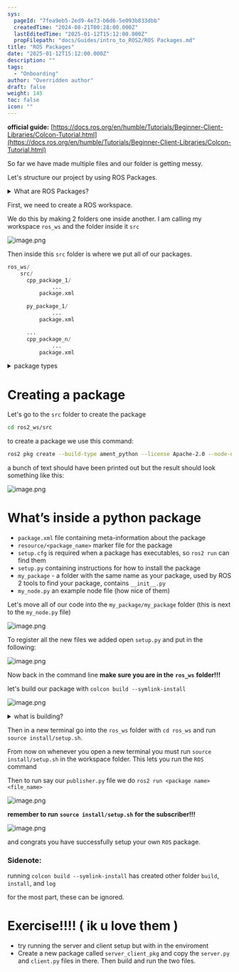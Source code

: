 ```yaml
---
sys:
  pageId: "7fea9eb5-2ed9-4e73-b6d6-5e093b833dbb"
  createdTime: "2024-08-21T00:28:00.000Z"
  lastEditedTime: "2025-01-12T15:12:00.000Z"
  propFilepath: "docs/Guides/intro_to_ROS2/ROS Packages.md"
title: "ROS Packages"
date: "2025-01-12T15:12:00.000Z"
description: ""
tags:
  - "Onboarding"
author: "Overridden author"
draft: false
weight: 145
toc: false
icon: ""
---
```


**official guide:** [https://docs.ros.org/en/humble/Tutorials/Beginner-Client-Libraries/Colcon-Tutorial.html](https://docs.ros.org/en/humble/Tutorials/Beginner-Client-Libraries/Colcon-Tutorial.html)

So far we have made multiple files and our folder is getting messy.

Let's structure our project by using ROS Packages.

<details>

<summary>What are ROS Packages?</summary>

ROS Packages are, as the name implies, packages of code that are highly sharable between ROS developers.

They consist of a folder, `package.xml` file, and source code

```python
      cpp_package_1/
		      ... imagine much code files here ..
          package.xml
```

</details>

First, we need to create a ROS workspace.

We do this by making 2 folders one inside another. I am calling my workspace `ros_ws` and the folder inside it `src`

![image.png](https://prod-files-secure.s3.us-west-2.amazonaws.com/d518164a-d88e-44d1-a4ee-3adb3bd8bce0/70706947-fd18-4537-a67b-e12946812d31/image.png?X-Amz-Algorithm=AWS4-HMAC-SHA256&X-Amz-Content-Sha256=UNSIGNED-PAYLOAD&X-Amz-Credential=ASIAZI2LB466SIZQFG76%2F20250407%2Fus-west-2%2Fs3%2Faws4_request&X-Amz-Date=20250407T190247Z&X-Amz-Expires=3600&X-Amz-Security-Token=IQoJb3JpZ2luX2VjEOr%2F%2F%2F%2F%2F%2F%2F%2F%2F%2FwEaCXVzLXdlc3QtMiJGMEQCIGnvnapvu4WFg44FgQfhy8vuK19%2BTmXy%2FCOxZzM2VYMBAiBP7AJmq3Ijf2Vpo1uQTusZgnjKJiB%2F3qabW9c90ZlO5yr%2FAwhjEAAaDDYzNzQyMzE4MzgwNSIMDXzAWEHU%2BFA5UtZKKtwDR0H2sIN%2FqOEdtjikQUfaa3D9fB%2BkR%2B6TOfEgoNkFcp4uEzx0l0AoetZtQJbmKnHzfuDu8QvwF4wVhhe%2BGkJD4tdyc24GqS0uE%2F1KAKSBVg8ijJq4rV9qEz8fqNpofBLAY8RraYdwzcv%2FBufi1afNbxdibKjKEYtVT%2FkiyhFmFE3LBQmvyzVWlKEeYHMsSYXc3Vd5IzJQxWHyyS%2BVlctulUu1O2TOZXl%2Fb1IQDIX1yMj6ig0bv%2BRCtSj%2BnZvVhyMtxoXypLRYrjBqiztGGicbGaTq3WwvaADypzk4epwv8r1uv3IsDlrOrdXOoSv23xQ2yYa2BhBsqTpAq2wnOXX6uMEIWTKq97P0GZgILPXuCjg7XU4yPa37F0E8IOeWmhqrwokHJeuWUz%2FuKLORVnhbnYfRgDc0NGJjz4KQ55G6yfAR1eO6D7Zu%2B19GISbfD%2Fp0NVxv%2BywsR%2BoWbh52b0YdjPFJb95KXD223Y0NL5527PTsMLH7RJfoj55dF%2BoCfG3bn%2FqjDDiNCxkfzcuIa8Z48qZCiqB7DEeUjnXqP96TGOedFwzzFExOaDwSmBpBtfGH3u%2BPS7aDNXL3CBmJrRSgSXabY4eNutc25v2hEjl2zzUP2dXz1MAuswTEvJIw1qPQvwY6pgGZwJ0pCh2o%2FuhRaurBKv3u13MMIjGl8gfJ63rzZ35heJVM1unh8ef4uZ5PP7TP7ewuGoXKOeIFUG7pTgslvqf1QLUV%2BTTHsCECeuvYMAnUOj5Nn4VlYnSKXDwL%2BnFs3F3DfxKB3p%2FoJchZJCXh9GFZfsmI1qD1LPty4MhEBXfebA1OjMGVNs%2Bio1nmGgqzdUOCJWV40IODJkcxBRAFZi5mdLbTw0IW&X-Amz-Signature=36193f76a2e2cf69cbb408f2ea3b13a04b1a0c260d702937ecffbd4f2d9bd1df&X-Amz-SignedHeaders=host&x-id=GetObject)

Then inside this `src` folder is where we put all of our packages.

```python
ros_ws/
    src/
      cpp_package_1/
		      ...
          package.xml

      py_package_1/
		      ...
          package.xml

      ...
      cpp_package_n/
		      ...
          package.xml

```

<details>

<summary>package types</summary>

packages can be either `C++` or python.

the intern file structure is different for each but for this guide we will stick to creating python packages

</details>

# Creating a package

Let's go to the `src` folder to create the package

```bash
cd ros2_ws/src
```

to create a package we use this command:

```bash
ros2 pkg create --build-type ament_python --license Apache-2.0 --node-name my_node my_package
```

a bunch of text should have been printed out but the result should look something like this:

![image.png](https://prod-files-secure.s3.us-west-2.amazonaws.com/d518164a-d88e-44d1-a4ee-3adb3bd8bce0/e6cf1e3f-8512-4a3e-b131-079f800bf3e8/image.png?X-Amz-Algorithm=AWS4-HMAC-SHA256&X-Amz-Content-Sha256=UNSIGNED-PAYLOAD&X-Amz-Credential=ASIAZI2LB466SIZQFG76%2F20250407%2Fus-west-2%2Fs3%2Faws4_request&X-Amz-Date=20250407T190247Z&X-Amz-Expires=3600&X-Amz-Security-Token=IQoJb3JpZ2luX2VjEOr%2F%2F%2F%2F%2F%2F%2F%2F%2F%2FwEaCXVzLXdlc3QtMiJGMEQCIGnvnapvu4WFg44FgQfhy8vuK19%2BTmXy%2FCOxZzM2VYMBAiBP7AJmq3Ijf2Vpo1uQTusZgnjKJiB%2F3qabW9c90ZlO5yr%2FAwhjEAAaDDYzNzQyMzE4MzgwNSIMDXzAWEHU%2BFA5UtZKKtwDR0H2sIN%2FqOEdtjikQUfaa3D9fB%2BkR%2B6TOfEgoNkFcp4uEzx0l0AoetZtQJbmKnHzfuDu8QvwF4wVhhe%2BGkJD4tdyc24GqS0uE%2F1KAKSBVg8ijJq4rV9qEz8fqNpofBLAY8RraYdwzcv%2FBufi1afNbxdibKjKEYtVT%2FkiyhFmFE3LBQmvyzVWlKEeYHMsSYXc3Vd5IzJQxWHyyS%2BVlctulUu1O2TOZXl%2Fb1IQDIX1yMj6ig0bv%2BRCtSj%2BnZvVhyMtxoXypLRYrjBqiztGGicbGaTq3WwvaADypzk4epwv8r1uv3IsDlrOrdXOoSv23xQ2yYa2BhBsqTpAq2wnOXX6uMEIWTKq97P0GZgILPXuCjg7XU4yPa37F0E8IOeWmhqrwokHJeuWUz%2FuKLORVnhbnYfRgDc0NGJjz4KQ55G6yfAR1eO6D7Zu%2B19GISbfD%2Fp0NVxv%2BywsR%2BoWbh52b0YdjPFJb95KXD223Y0NL5527PTsMLH7RJfoj55dF%2BoCfG3bn%2FqjDDiNCxkfzcuIa8Z48qZCiqB7DEeUjnXqP96TGOedFwzzFExOaDwSmBpBtfGH3u%2BPS7aDNXL3CBmJrRSgSXabY4eNutc25v2hEjl2zzUP2dXz1MAuswTEvJIw1qPQvwY6pgGZwJ0pCh2o%2FuhRaurBKv3u13MMIjGl8gfJ63rzZ35heJVM1unh8ef4uZ5PP7TP7ewuGoXKOeIFUG7pTgslvqf1QLUV%2BTTHsCECeuvYMAnUOj5Nn4VlYnSKXDwL%2BnFs3F3DfxKB3p%2FoJchZJCXh9GFZfsmI1qD1LPty4MhEBXfebA1OjMGVNs%2Bio1nmGgqzdUOCJWV40IODJkcxBRAFZi5mdLbTw0IW&X-Amz-Signature=f20d1f495d978df6999b93e5cf25c66efa4d42dacd269637485448248c522f8a&X-Amz-SignedHeaders=host&x-id=GetObject)

# What’s inside a python package

- `package.xml` file containing meta-information about the package
- `resource/<package_name>` marker file for the package
- `setup.cfg` is required when a package has executables, so `ros2 run` can find them
- `setup.py` containing instructions for how to install the package
- `my_package` - a folder with the same name as your package, used by ROS 2 tools to find your package, contains `__init__.py`
- `my_node.py` an example node file (how nice of them)

Let's move all of our code into the `my_package/my_package` folder (this is next to the `my_node.py` file)

![image.png](https://prod-files-secure.s3.us-west-2.amazonaws.com/d518164a-d88e-44d1-a4ee-3adb3bd8bce0/9ce58f11-0da9-4d3e-b86d-506a9685d378/image.png?X-Amz-Algorithm=AWS4-HMAC-SHA256&X-Amz-Content-Sha256=UNSIGNED-PAYLOAD&X-Amz-Credential=ASIAZI2LB466SIZQFG76%2F20250407%2Fus-west-2%2Fs3%2Faws4_request&X-Amz-Date=20250407T190247Z&X-Amz-Expires=3600&X-Amz-Security-Token=IQoJb3JpZ2luX2VjEOr%2F%2F%2F%2F%2F%2F%2F%2F%2F%2FwEaCXVzLXdlc3QtMiJGMEQCIGnvnapvu4WFg44FgQfhy8vuK19%2BTmXy%2FCOxZzM2VYMBAiBP7AJmq3Ijf2Vpo1uQTusZgnjKJiB%2F3qabW9c90ZlO5yr%2FAwhjEAAaDDYzNzQyMzE4MzgwNSIMDXzAWEHU%2BFA5UtZKKtwDR0H2sIN%2FqOEdtjikQUfaa3D9fB%2BkR%2B6TOfEgoNkFcp4uEzx0l0AoetZtQJbmKnHzfuDu8QvwF4wVhhe%2BGkJD4tdyc24GqS0uE%2F1KAKSBVg8ijJq4rV9qEz8fqNpofBLAY8RraYdwzcv%2FBufi1afNbxdibKjKEYtVT%2FkiyhFmFE3LBQmvyzVWlKEeYHMsSYXc3Vd5IzJQxWHyyS%2BVlctulUu1O2TOZXl%2Fb1IQDIX1yMj6ig0bv%2BRCtSj%2BnZvVhyMtxoXypLRYrjBqiztGGicbGaTq3WwvaADypzk4epwv8r1uv3IsDlrOrdXOoSv23xQ2yYa2BhBsqTpAq2wnOXX6uMEIWTKq97P0GZgILPXuCjg7XU4yPa37F0E8IOeWmhqrwokHJeuWUz%2FuKLORVnhbnYfRgDc0NGJjz4KQ55G6yfAR1eO6D7Zu%2B19GISbfD%2Fp0NVxv%2BywsR%2BoWbh52b0YdjPFJb95KXD223Y0NL5527PTsMLH7RJfoj55dF%2BoCfG3bn%2FqjDDiNCxkfzcuIa8Z48qZCiqB7DEeUjnXqP96TGOedFwzzFExOaDwSmBpBtfGH3u%2BPS7aDNXL3CBmJrRSgSXabY4eNutc25v2hEjl2zzUP2dXz1MAuswTEvJIw1qPQvwY6pgGZwJ0pCh2o%2FuhRaurBKv3u13MMIjGl8gfJ63rzZ35heJVM1unh8ef4uZ5PP7TP7ewuGoXKOeIFUG7pTgslvqf1QLUV%2BTTHsCECeuvYMAnUOj5Nn4VlYnSKXDwL%2BnFs3F3DfxKB3p%2FoJchZJCXh9GFZfsmI1qD1LPty4MhEBXfebA1OjMGVNs%2Bio1nmGgqzdUOCJWV40IODJkcxBRAFZi5mdLbTw0IW&X-Amz-Signature=15d8ad5b0f71c63c4d4afee6bfc2b74a279cda5ec34583bb3269677107d0fb42&X-Amz-SignedHeaders=host&x-id=GetObject)

To register all the new files we added open `setup.py` and put in the following:

![image.png](https://prod-files-secure.s3.us-west-2.amazonaws.com/d518164a-d88e-44d1-a4ee-3adb3bd8bce0/1cd7c262-4cae-4496-9d75-c178537d24a2/image.png?X-Amz-Algorithm=AWS4-HMAC-SHA256&X-Amz-Content-Sha256=UNSIGNED-PAYLOAD&X-Amz-Credential=ASIAZI2LB466SIZQFG76%2F20250407%2Fus-west-2%2Fs3%2Faws4_request&X-Amz-Date=20250407T190247Z&X-Amz-Expires=3600&X-Amz-Security-Token=IQoJb3JpZ2luX2VjEOr%2F%2F%2F%2F%2F%2F%2F%2F%2F%2FwEaCXVzLXdlc3QtMiJGMEQCIGnvnapvu4WFg44FgQfhy8vuK19%2BTmXy%2FCOxZzM2VYMBAiBP7AJmq3Ijf2Vpo1uQTusZgnjKJiB%2F3qabW9c90ZlO5yr%2FAwhjEAAaDDYzNzQyMzE4MzgwNSIMDXzAWEHU%2BFA5UtZKKtwDR0H2sIN%2FqOEdtjikQUfaa3D9fB%2BkR%2B6TOfEgoNkFcp4uEzx0l0AoetZtQJbmKnHzfuDu8QvwF4wVhhe%2BGkJD4tdyc24GqS0uE%2F1KAKSBVg8ijJq4rV9qEz8fqNpofBLAY8RraYdwzcv%2FBufi1afNbxdibKjKEYtVT%2FkiyhFmFE3LBQmvyzVWlKEeYHMsSYXc3Vd5IzJQxWHyyS%2BVlctulUu1O2TOZXl%2Fb1IQDIX1yMj6ig0bv%2BRCtSj%2BnZvVhyMtxoXypLRYrjBqiztGGicbGaTq3WwvaADypzk4epwv8r1uv3IsDlrOrdXOoSv23xQ2yYa2BhBsqTpAq2wnOXX6uMEIWTKq97P0GZgILPXuCjg7XU4yPa37F0E8IOeWmhqrwokHJeuWUz%2FuKLORVnhbnYfRgDc0NGJjz4KQ55G6yfAR1eO6D7Zu%2B19GISbfD%2Fp0NVxv%2BywsR%2BoWbh52b0YdjPFJb95KXD223Y0NL5527PTsMLH7RJfoj55dF%2BoCfG3bn%2FqjDDiNCxkfzcuIa8Z48qZCiqB7DEeUjnXqP96TGOedFwzzFExOaDwSmBpBtfGH3u%2BPS7aDNXL3CBmJrRSgSXabY4eNutc25v2hEjl2zzUP2dXz1MAuswTEvJIw1qPQvwY6pgGZwJ0pCh2o%2FuhRaurBKv3u13MMIjGl8gfJ63rzZ35heJVM1unh8ef4uZ5PP7TP7ewuGoXKOeIFUG7pTgslvqf1QLUV%2BTTHsCECeuvYMAnUOj5Nn4VlYnSKXDwL%2BnFs3F3DfxKB3p%2FoJchZJCXh9GFZfsmI1qD1LPty4MhEBXfebA1OjMGVNs%2Bio1nmGgqzdUOCJWV40IODJkcxBRAFZi5mdLbTw0IW&X-Amz-Signature=6808e20e8eccbb97109a6086aaf585e604086266358e1fe97e39bf8e54dd53c5&X-Amz-SignedHeaders=host&x-id=GetObject)

Now back in the command line **make sure you are in the** **`ros_ws`** **folder!!!**

let's build our package with `colcon build --symlink-install`

![image.png](https://prod-files-secure.s3.us-west-2.amazonaws.com/d518164a-d88e-44d1-a4ee-3adb3bd8bce0/2f2a0d27-b173-48fd-b189-5f5c0ce65619/image.png?X-Amz-Algorithm=AWS4-HMAC-SHA256&X-Amz-Content-Sha256=UNSIGNED-PAYLOAD&X-Amz-Credential=ASIAZI2LB466SIZQFG76%2F20250407%2Fus-west-2%2Fs3%2Faws4_request&X-Amz-Date=20250407T190247Z&X-Amz-Expires=3600&X-Amz-Security-Token=IQoJb3JpZ2luX2VjEOr%2F%2F%2F%2F%2F%2F%2F%2F%2F%2FwEaCXVzLXdlc3QtMiJGMEQCIGnvnapvu4WFg44FgQfhy8vuK19%2BTmXy%2FCOxZzM2VYMBAiBP7AJmq3Ijf2Vpo1uQTusZgnjKJiB%2F3qabW9c90ZlO5yr%2FAwhjEAAaDDYzNzQyMzE4MzgwNSIMDXzAWEHU%2BFA5UtZKKtwDR0H2sIN%2FqOEdtjikQUfaa3D9fB%2BkR%2B6TOfEgoNkFcp4uEzx0l0AoetZtQJbmKnHzfuDu8QvwF4wVhhe%2BGkJD4tdyc24GqS0uE%2F1KAKSBVg8ijJq4rV9qEz8fqNpofBLAY8RraYdwzcv%2FBufi1afNbxdibKjKEYtVT%2FkiyhFmFE3LBQmvyzVWlKEeYHMsSYXc3Vd5IzJQxWHyyS%2BVlctulUu1O2TOZXl%2Fb1IQDIX1yMj6ig0bv%2BRCtSj%2BnZvVhyMtxoXypLRYrjBqiztGGicbGaTq3WwvaADypzk4epwv8r1uv3IsDlrOrdXOoSv23xQ2yYa2BhBsqTpAq2wnOXX6uMEIWTKq97P0GZgILPXuCjg7XU4yPa37F0E8IOeWmhqrwokHJeuWUz%2FuKLORVnhbnYfRgDc0NGJjz4KQ55G6yfAR1eO6D7Zu%2B19GISbfD%2Fp0NVxv%2BywsR%2BoWbh52b0YdjPFJb95KXD223Y0NL5527PTsMLH7RJfoj55dF%2BoCfG3bn%2FqjDDiNCxkfzcuIa8Z48qZCiqB7DEeUjnXqP96TGOedFwzzFExOaDwSmBpBtfGH3u%2BPS7aDNXL3CBmJrRSgSXabY4eNutc25v2hEjl2zzUP2dXz1MAuswTEvJIw1qPQvwY6pgGZwJ0pCh2o%2FuhRaurBKv3u13MMIjGl8gfJ63rzZ35heJVM1unh8ef4uZ5PP7TP7ewuGoXKOeIFUG7pTgslvqf1QLUV%2BTTHsCECeuvYMAnUOj5Nn4VlYnSKXDwL%2BnFs3F3DfxKB3p%2FoJchZJCXh9GFZfsmI1qD1LPty4MhEBXfebA1OjMGVNs%2Bio1nmGgqzdUOCJWV40IODJkcxBRAFZi5mdLbTw0IW&X-Amz-Signature=49f6dbda32d49bc016f47e4461819693884669636f9470bd0acbba6bf91002c8&X-Amz-SignedHeaders=host&x-id=GetObject)

<details>

<summary>what is building?</summary>

if you are a CS major at Rose-Hulman you will learn the answer to this in CSSE132

but TLDR; is it combines all the code files into one program that can be run easily 

</details>

Then in a new terminal go into the `ros_ws` folder with `cd ros_ws` and run `source install/setup.sh`. 

From now on whenever you open a new terminal you must run `source install/setup.sh` in the workspace folder. This lets you run the `ROS` command

Then to run say our `publisher.py` file we do `ros2 run <package name> <file_name>`

![image.png](https://prod-files-secure.s3.us-west-2.amazonaws.com/d518164a-d88e-44d1-a4ee-3adb3bd8bce0/4f4b1219-3a44-4632-aa0a-ce3471699f59/image.png?X-Amz-Algorithm=AWS4-HMAC-SHA256&X-Amz-Content-Sha256=UNSIGNED-PAYLOAD&X-Amz-Credential=ASIAZI2LB466SIZQFG76%2F20250407%2Fus-west-2%2Fs3%2Faws4_request&X-Amz-Date=20250407T190247Z&X-Amz-Expires=3600&X-Amz-Security-Token=IQoJb3JpZ2luX2VjEOr%2F%2F%2F%2F%2F%2F%2F%2F%2F%2FwEaCXVzLXdlc3QtMiJGMEQCIGnvnapvu4WFg44FgQfhy8vuK19%2BTmXy%2FCOxZzM2VYMBAiBP7AJmq3Ijf2Vpo1uQTusZgnjKJiB%2F3qabW9c90ZlO5yr%2FAwhjEAAaDDYzNzQyMzE4MzgwNSIMDXzAWEHU%2BFA5UtZKKtwDR0H2sIN%2FqOEdtjikQUfaa3D9fB%2BkR%2B6TOfEgoNkFcp4uEzx0l0AoetZtQJbmKnHzfuDu8QvwF4wVhhe%2BGkJD4tdyc24GqS0uE%2F1KAKSBVg8ijJq4rV9qEz8fqNpofBLAY8RraYdwzcv%2FBufi1afNbxdibKjKEYtVT%2FkiyhFmFE3LBQmvyzVWlKEeYHMsSYXc3Vd5IzJQxWHyyS%2BVlctulUu1O2TOZXl%2Fb1IQDIX1yMj6ig0bv%2BRCtSj%2BnZvVhyMtxoXypLRYrjBqiztGGicbGaTq3WwvaADypzk4epwv8r1uv3IsDlrOrdXOoSv23xQ2yYa2BhBsqTpAq2wnOXX6uMEIWTKq97P0GZgILPXuCjg7XU4yPa37F0E8IOeWmhqrwokHJeuWUz%2FuKLORVnhbnYfRgDc0NGJjz4KQ55G6yfAR1eO6D7Zu%2B19GISbfD%2Fp0NVxv%2BywsR%2BoWbh52b0YdjPFJb95KXD223Y0NL5527PTsMLH7RJfoj55dF%2BoCfG3bn%2FqjDDiNCxkfzcuIa8Z48qZCiqB7DEeUjnXqP96TGOedFwzzFExOaDwSmBpBtfGH3u%2BPS7aDNXL3CBmJrRSgSXabY4eNutc25v2hEjl2zzUP2dXz1MAuswTEvJIw1qPQvwY6pgGZwJ0pCh2o%2FuhRaurBKv3u13MMIjGl8gfJ63rzZ35heJVM1unh8ef4uZ5PP7TP7ewuGoXKOeIFUG7pTgslvqf1QLUV%2BTTHsCECeuvYMAnUOj5Nn4VlYnSKXDwL%2BnFs3F3DfxKB3p%2FoJchZJCXh9GFZfsmI1qD1LPty4MhEBXfebA1OjMGVNs%2Bio1nmGgqzdUOCJWV40IODJkcxBRAFZi5mdLbTw0IW&X-Amz-Signature=259e7747611adf85ed3e87c4dc9dcdf1db86b6b8544c8474fa00244adae54270&X-Amz-SignedHeaders=host&x-id=GetObject)

**remember to run** **`source install/setup.sh`** **for the subscriber!!!**

![image.png](https://prod-files-secure.s3.us-west-2.amazonaws.com/d518164a-d88e-44d1-a4ee-3adb3bd8bce0/02121119-dad4-49ec-8356-c956108b4243/image.png?X-Amz-Algorithm=AWS4-HMAC-SHA256&X-Amz-Content-Sha256=UNSIGNED-PAYLOAD&X-Amz-Credential=ASIAZI2LB466SIZQFG76%2F20250407%2Fus-west-2%2Fs3%2Faws4_request&X-Amz-Date=20250407T190248Z&X-Amz-Expires=3600&X-Amz-Security-Token=IQoJb3JpZ2luX2VjEOr%2F%2F%2F%2F%2F%2F%2F%2F%2F%2FwEaCXVzLXdlc3QtMiJGMEQCIGnvnapvu4WFg44FgQfhy8vuK19%2BTmXy%2FCOxZzM2VYMBAiBP7AJmq3Ijf2Vpo1uQTusZgnjKJiB%2F3qabW9c90ZlO5yr%2FAwhjEAAaDDYzNzQyMzE4MzgwNSIMDXzAWEHU%2BFA5UtZKKtwDR0H2sIN%2FqOEdtjikQUfaa3D9fB%2BkR%2B6TOfEgoNkFcp4uEzx0l0AoetZtQJbmKnHzfuDu8QvwF4wVhhe%2BGkJD4tdyc24GqS0uE%2F1KAKSBVg8ijJq4rV9qEz8fqNpofBLAY8RraYdwzcv%2FBufi1afNbxdibKjKEYtVT%2FkiyhFmFE3LBQmvyzVWlKEeYHMsSYXc3Vd5IzJQxWHyyS%2BVlctulUu1O2TOZXl%2Fb1IQDIX1yMj6ig0bv%2BRCtSj%2BnZvVhyMtxoXypLRYrjBqiztGGicbGaTq3WwvaADypzk4epwv8r1uv3IsDlrOrdXOoSv23xQ2yYa2BhBsqTpAq2wnOXX6uMEIWTKq97P0GZgILPXuCjg7XU4yPa37F0E8IOeWmhqrwokHJeuWUz%2FuKLORVnhbnYfRgDc0NGJjz4KQ55G6yfAR1eO6D7Zu%2B19GISbfD%2Fp0NVxv%2BywsR%2BoWbh52b0YdjPFJb95KXD223Y0NL5527PTsMLH7RJfoj55dF%2BoCfG3bn%2FqjDDiNCxkfzcuIa8Z48qZCiqB7DEeUjnXqP96TGOedFwzzFExOaDwSmBpBtfGH3u%2BPS7aDNXL3CBmJrRSgSXabY4eNutc25v2hEjl2zzUP2dXz1MAuswTEvJIw1qPQvwY6pgGZwJ0pCh2o%2FuhRaurBKv3u13MMIjGl8gfJ63rzZ35heJVM1unh8ef4uZ5PP7TP7ewuGoXKOeIFUG7pTgslvqf1QLUV%2BTTHsCECeuvYMAnUOj5Nn4VlYnSKXDwL%2BnFs3F3DfxKB3p%2FoJchZJCXh9GFZfsmI1qD1LPty4MhEBXfebA1OjMGVNs%2Bio1nmGgqzdUOCJWV40IODJkcxBRAFZi5mdLbTw0IW&X-Amz-Signature=69673db8816cf46707285a0063e4fdcd5504a6b64bd7e5dad877797be46b009b&X-Amz-SignedHeaders=host&x-id=GetObject)

and congrats you have successfully setup your own `ROS` package.

### Sidenote:

running `colcon build --symlink-install` has created other folder `build`, `install`, and `log`

for the most part, these can be ignored.

# Exercise!!!! ( ik u love them )

- try running the server and client setup but with in the enviroment
- Create a new package called `server_client_pkg` and copy the `server.py` and `client.py` files in there. Then build and run the two files.
